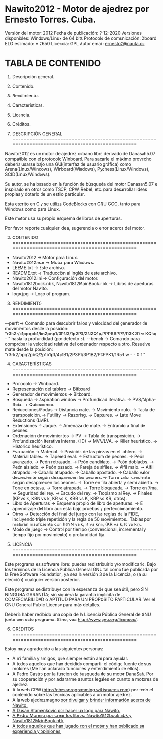 Nawito2012 - Motor de ajedrez por Ernesto Torres. Cuba.
===============================================================================================
Versión del motor:			2012
Fecha de publicación:		?-12-2020
Versiones disponibles:		Windows/Linux de 64 bits
Protocolo de comunicación:	Xboard
ELO estimado:				± 2650
Licencia:					GPL
Autor email:				ernesto2@nauta.cu


TABLA DE CONTENIDO
===============================================================================================
1) Descripción general.
2) Contenido.
3) Rendimiento.
4) Características.
5) Licencia.
6) Créditos.


1)	DESCRIPCIÓN GENERAL
===============================================================================================

Nawito2012 es un motor de ajedrez cubano libre derivado de Danasah5.07 compatible con el protocolo 
Winboard. Para sacarle el máximo provecho debería usarse bajo una GUI(interfaz de usuario gráfica) 
como Arena(Linux/Windows), Winboard(Windows), Pychess(Linux/Windows), SCID(Linux/Windows).

Su autor, se ha basado en la función de búsqueda del motor Danasah5.07 e inspirado en otros como TSCP, 
CPW, Rebel, etc. para desarrollar ideas propias y dotarlo de un estilo particular.

Esta escrito en C y se utiliza CodeBlocks con GNU GCC, tanto para Windows como para Linux. 

Este motor usa su propio esquema de libros de aperturas.

Por favor reporte cualquier idea, sugerencia o error acerca del motor.


2)	CONTENIDO
===============================================================================================

- Nawito2012				->	Motor para Linux.
- Nawito2012.exe			->	Motor para Windows.
- LEEME.txt					->	Este archivo.
- README.txt				->	Traducción al inglés de este archivo.
- Nawito2012.ini			->	Configuración del motor.
- Nawito1812book.nbk, 
  Nawito1812MainBook.nbk	->	Libros de aperturas del motor Nawito.
- logo.jpg					->	Logo of program.


3)	RENDIMIENTO
===============================================================================================

--perft <n>				->	Comando para descubrir fallos y velocidad del generador
							de movimientos desde la posición:
							"r3k2r/p1ppqpb1/bn2pnp1/3PN3/1p2P3/2N2Q1p/PPPBBPPP/R3K2R w KQkq - "
							hasta la profundidad <n> (por defecto 5).
--bench					->	Comando para comprobar la velocidad relativa del ordenador 
							respecto a otro. Resuelve mate desde la posición:
							"r3rk2/ppq2pbQ/2p1b1p1/4p1B1/2P3P1/3P1B2/P3PPK1/1R5R w - - 0 1 "


4)	CARACTERÍSTICAS
===============================================================================================

- Protocolo						->	Winboard.
- Representación del tablero	->	Bitboard
- Generador de movimientos		->	Bitboard.
- Búsqueda						->	Aspiration window
								->	Profundidad iterativa.
								->	PVS/Alpha-Beta.
								->	Quiescence.
- Reducciones/Podas				->	Distancia mate.
								->	Movimiento nulo.
								->	Tabla de transposición.
								->	Futility.
								->	Razoring.
								->	Captures.
								->	Late Move Reductions (LMR).
- Extensiones					->	Jaque.
								->	Amenaza de mate.
								->	Entrando a final de peones.
- Ordenación de movimientos		->	PV.
								->	Tabla de transposición.
								->	Profundización iterativa Interna. (IID)
								->	MVV/LVA.
								->	Killer heurístico.
								->	Historico heurístico.
- Evaluación					->	Material.
								->	Posición de las piezas en el tablero.
								->	Material tables.
								->	Tapered eval.
								->	Estructura de peones.
									->	Peón avanzado.
									->	Peón retrasado.
									->	Peón candidato.
									->	Peón doblados.
									->	Peón aislado.
									->	Peón pasado.
								->	Pareja de alfiles.
								->	Alfil malo.
								->	Alfil atrapado.
								->	Caballo atrapado.
								->	Caballo apostado.
								->	Caballo valor decreciente según desaparecen los peones.
								->	Torre valor creciente según desaparecen los peones.
								->	Torre en fila abierta y semi abierta.
								->	Torre en octava.
								->	Torre atrapada.
								->	Torre bloqueada.
								->	Torre en 7ma.
								->	Seguridad del rey.
								->	Escudo del rey.
								->	Tropismo al Rey.
								->	Finales (KP vs k, KBN vs k, KR vs k, KBB vs K, KRP vs KR, otros).
- Libro de Aperturas			->	Esquema propio de libro de aperturas.
								->	El aprendizaje del libro aun esta bajo pruebas y perfeccionamiento.
- Otros							->	Detección del final del juego con las reglas de la FIDE, incluyendo triple repetición y la regla de 50 movimientos..
									Tablas por material insuficiente con (KNN vs k, K vs knn, (KR vs k, K vs kr)...
- Modo de juego					->	Control por tiempo (convencional, incremental y tiempo fijo por movimiento) o profundidad fija.


5)	LICENCIA
===============================================================================================

Este programa es software libre: puedes redistribuirlo y/o modificarlo. Bajo los términos de la 
Licencia Pública General GNU tal como fue publicada por la Free Software Foundation, ya sea la 
versión 3 de la Licencia, o (a su elección) cualquier versión posterior.

Este programa se distribuye con la esperanza de que sea útil, pero SIN NINGUNA GARANTÍA; sin 
siquiera la garantía implícita de COMERCIABILIDAD o APTITUD PARA UN PROPÓSITO PARTICULAR. Ver el 
GNU General Public License para más detalles.

Debería haber recibido una copia de la Licencia Pública General de GNU junto con este programa. 
Si no, vea <http://www.gnu.org/licenses/>.


6)	CRÉDITOS
===============================================================================================

Estoy muy agradecido a las siguientes personas:

- A mi familia y amigos, que siempre están ahí para ayudar.
- A todos aquellos que han decidido compartir el código fuente de sus motores (Me han aclarado funciones y entendimiento de ellos).
- A Pedro Castro por la funcion de busqueda de su motor DanaSah. Por su cooperación y por aclararme asuntos legales en cuanto a motores de ajedrez.
- A la web CPW <a href="http://chessprogramming.wikispaces.com">(http://chessprogramming.wikispaces.com)</a> por todo el contenido sobre las técnicas aplicables a un motor ajedrez.
- A la web ajedrezmagno <a href="http://ajedrezmagno.cubava.cu"> por divulgar y brindar información acerca de Nawito.
- A Dusan Stamenkovic por hacer un logo para Nawito.
- A Pedro Moreno por crear los libros: Nawito1812book.nbk y Nawito1812MainBook.nbk
- A todos aquellos que han jugado con el motor y han publicado su experiencia y opiniones.

